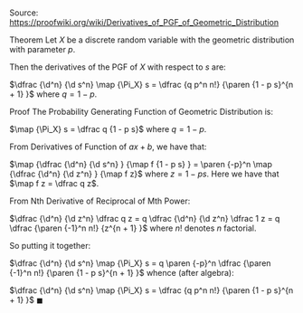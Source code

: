# 

Source: https://proofwiki.org/wiki/Derivatives_of_PGF_of_Geometric_Distribution

Theorem
Let $X$ be a discrete random variable with the geometric distribution with parameter $p$.

Then the derivatives of the PGF of $X$ with respect to $s$ are:

$\dfrac {\d^n} {\d s^n} \map {\Pi_X} s = \dfrac {q p^n n!} {\paren {1 - p s}^{n + 1} }$
where $q = 1 - p$.


Proof
The Probability Generating Function of Geometric Distribution is:

$\map {\Pi_X} s = \dfrac q {1 - p s}$
where $q = 1 - p$.

From Derivatives of Function of $a x + b$, we have that:

$\map {\dfrac {\d^n} {\d s^n} } {\map f {1 - p s} } = \paren {-p}^n \map {\dfrac {\d^n} {\d z^n} } {\map f z}$
where $z = 1 - ps$.
Here we have that $\map f z = \dfrac q z$.

From Nth Derivative of Reciprocal of Mth Power:

$\dfrac {\d^n} {\d z^n} \dfrac q z = q \dfrac {\d^n} {\d z^n} \dfrac 1 z = q \dfrac {\paren {-1}^n n!} {z^{n + 1} }$
where $n!$ denotes $n$ factorial.

So putting it together:

$\dfrac {\d^n} {\d s^n} \map {\Pi_X} s = q \paren {-p}^n \dfrac {\paren {-1}^n n!} {\paren {1 - p s}^{n + 1} }$
whence (after algebra):

$\dfrac {\d^n} {\d s^n} \map {\Pi_X} s = \dfrac {q p^n n!} {\paren {1 - p s}^{n + 1} }$
$\blacksquare$





